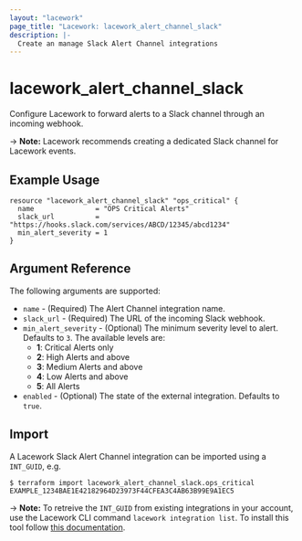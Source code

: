 ```yaml
---
layout: "lacework"
page_title: "Lacework: lacework_alert_channel_slack"
description: |-
  Create an manage Slack Alert Channel integrations
---
```


# lacework\_alert\_channel\_slack

Configure Lacework to forward alerts to a Slack channel through an incoming webhook.

-> **Note:** Lacework recommends creating a dedicated Slack channel for Lacework events.

## Example Usage

```hcl
resource "lacework_alert_channel_slack" "ops_critical" {
  name               = "OPS Critical Alerts"
  slack_url          = "https://hooks.slack.com/services/ABCD/12345/abcd1234"
  min_alert_severity = 1
}
```

## Argument Reference

The following arguments are supported:

* `name` - (Required) The Alert Channel integration name.
* `slack_url` - (Required) The URL of the incoming Slack webhook.
* `min_alert_severity` - (Optional) The minimum severity level to alert. Defaults to `3`.
  The available levels are:
  * **1**: Critical Alerts only
  * **2**: High Alerts and above
  * **3**: Medium Alerts and above
  * **4**: Low Alerts and above
  * **5**: All Alerts
* `enabled` - (Optional) The state of the external integration. Defaults to `true`.

## Import

A Lacework Slack Alert Channel integration can be imported using a `INT_GUID`, e.g.

```
$ terraform import lacework_alert_channel_slack.ops_critical EXAMPLE_1234BAE1E42182964D23973F44CFEA3C4AB63B99E9A1EC5
```
-> **Note:** To retreive the `INT_GUID` from existing integrations in your account, use the
	Lacework CLI command `lacework integration list`. To install this tool follow
	[this documentation](https://github.com/lacework/go-sdk/wiki/CLI-Documentation#installation).

